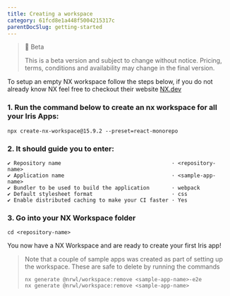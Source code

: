 ```yaml
---
title: Creating a workspace
category: 61fcd8e1a448f5004215317c
parentDocSlug: getting-started
---
```


> 🚧 Beta
> 
> This is a beta version and subject to change without notice. Pricing, terms, conditions and availability may change in the final version.

To setup an empty NX workspace follow the steps below, if you do not already know NX feel free to checkout their website [NX.dev](https://nx.dev)

### 1. Run the command below to create an nx workspace for all your Iris Apps:

```
npx create-nx-workspace@15.9.2 --preset=react-monorepo
```

### 2. It should guide you to enter:

```
✔ Repository name                                   · <repository-name>
✔ Application name                                  · <sample-app-name>
✔ Bundler to be used to build the application       · webpack
✔ Default stylesheet format                         · css
✔ Enable distributed caching to make your CI faster · Yes
```

### 3. Go into your NX Workspace folder

```
cd <repository-name>
```

You now have a NX Workspace and are ready to create your first Iris app!

> Note that a couple of sample apps was created as part of setting up the workspace. These are safe to delete by running the commands
> ```
> nx generate @nrwl/workspace:remove <sample-app-name>-e2e
> nx generate @nrwl/workspace:remove <sample-app-name>
> ```
